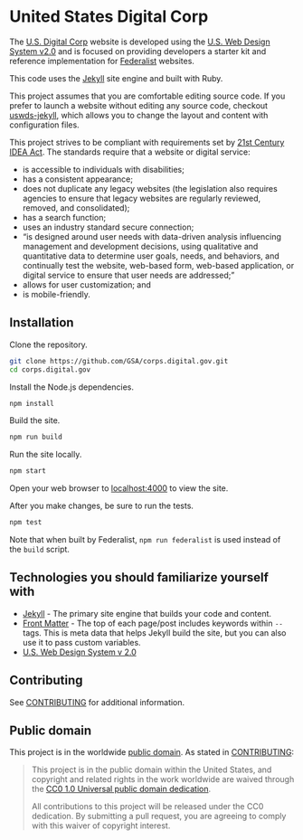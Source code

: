 # United States Digital Corp

The [U.S. Digital Corp](https://corps.digital.gov/) website is developed using the [U.S. Web Design System v2.0](https://v2.designsystem.digital.gov) and is focused on providing developers a starter kit and reference implementation for [Federalist](https://federalist.18f.gov/) websites.

This code uses the [Jekyll](https://jekyllrb.com) site engine and built with Ruby.

This project assumes that you are comfortable editing source code. If you prefer to launch a website without editing any source code, checkout [uswds-jekyll](https://github.com/18F/uswds-jekyll), which allows you to change the layout and content with configuration files.

This project strives to be compliant with requirements set by [21st Century IDEA Act](https://www.meritalk.com/articles/senate-passes-idea-act/). The standards require that a website or digital service:

- is accessible to individuals with disabilities;
- has a consistent appearance;
- does not duplicate any legacy websites (the legislation also requires agencies to ensure that legacy websites are regularly reviewed, removed, and consolidated);
- has a search function;
- uses an industry standard secure connection;
- “is designed around user needs with data-driven analysis influencing management and development decisions, using qualitative and quantitative data to determine user goals, needs, and behaviors, and continually test the website, web-based form, web-based application, or digital service to ensure that user needs are addressed;”
- allows for user customization; and
- is mobile-friendly.

## Installation

Clone the repository.

```bash
git clone https://github.com/GSA/corps.digital.gov.git
cd corps.digital.gov
```

Install the Node.js dependencies.

```bash
npm install
```

Build the site.

```bash
npm run build
```

Run the site locally.

```bash
npm start
```

Open your web browser to [localhost:4000](http://localhost:4000/) to view the site.

After you make changes, be sure to run the tests.

```bash
npm test
```

Note that when built by Federalist, `npm run federalist` is used instead of the `build` script.

## Technologies you should familiarize yourself with

- [Jekyll](https://jekyllrb.com/docs/) - The primary site engine that builds your code and content.
- [Front Matter](https://jekyllrb.com/docs/frontmatter) - The top of each page/post includes keywords within `--` tags. This is meta data that helps Jekyll build the site, but you can also use it to pass custom variables.
- [U.S. Web Design System v 2.0](https://v2.designsystem.digital.gov)

## Contributing

See [CONTRIBUTING](CONTRIBUTING.md) for additional information.

## Public domain

This project is in the worldwide [public domain](LICENSE.md). As stated in [CONTRIBUTING](CONTRIBUTING.md):

> This project is in the public domain within the United States, and copyright
> and related rights in the work worldwide are waived through the [CC0 1.0
> Universal public domain dedication](https://creativecommons.org/publicdomain/zero/1.0/).
>
> All contributions to this project will be released under the CC0 dedication.
> By submitting a pull request, you are agreeing to comply with this waiver of
> copyright interest.
